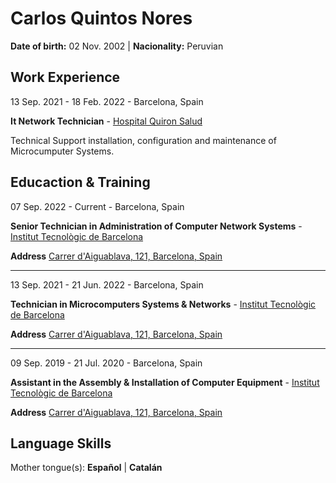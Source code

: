 # Carlos Quintos Nores
**Date of birth:** 02 Nov. 2002 | **Nacionality:** Peruvian

## Work Experience
13 Sep. 2021 - 18 Feb. 2022 - Barcelona, Spain

**It Network Technician** - [Hospital Quiron Salud](https://www.quironsalud.es/hospital-barcelona)

Technical Support installation, configuration and maintenance of Microcumputer Systems.

## Educaction & Training
07 Sep. 2022 - Current - Barcelona, Spain

**Senior Technician in Administration of Computer Network Systems** - [Institut  Tecnològic de Barcelona](https://www.itb.cat/)

**Address** [Carrer d'Aiguablava, 121, Barcelona, Spain](https://g.page/itecbcn?share)
___
13 Sep. 2021 - 21 Jun. 2022 - Barcelona, Spain

**Technician in Microcomputers Systems & Networks** - [Institut  Tecnològic de Barcelona](https://www.itb.cat/)

**Address** [Carrer d'Aiguablava, 121, Barcelona, Spain](https://g.page/itecbcn?share)
___
09 Sep. 2019 - 21 Jul. 2020 - Barcelona, Spain

**Assistant in the Assembly & Installation of Computer Equipment** - [Institut  Tecnològic de Barcelona](https://www.itb.cat/)

**Address** [Carrer d'Aiguablava, 121, Barcelona, Spain](https://g.page/itecbcn?share)

## Language Skills
Mother tongue(s): **Español** | **Catalán**
